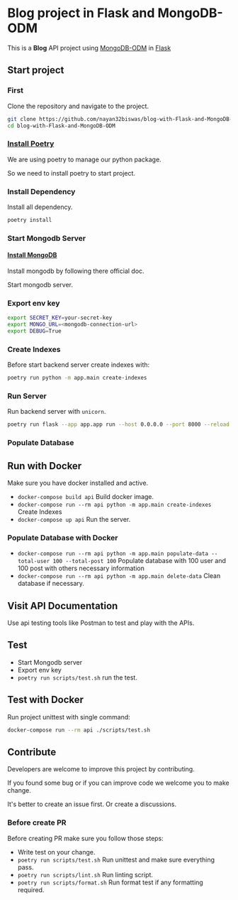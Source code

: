 # Blog project in Flask and MongoDB-ODM

This is a **Blog** API project using <a href="https://mongodb-odm.readthedocs.io" class="external-link" target="_blank">MongoDB-ODM</a> in <a href="https://flask.palletsprojects.com" class="external-link" target="_blank">Flask</a>

## Start project

### First

Clone the repository and navigate to the project.

```bash
git clone https://github.com/nayan32biswas/blog-with-Flask-and-MongoDB-ODM.git
cd blog-with-Flask-and-MongoDB-ODM
```

### [Install Poetry](https://python-poetry.org/docs/#installation)

We are using poetry to manage our python package.

So we need to install poetry to start project.

### Install Dependency

Install all dependency.

```bash
poetry install
```

### Start Mongodb Server

#### [Install MongoDB](https://www.mongodb.com/docs/manual/installation/)

Install mongodb by following there official doc.

Start mongodb server.

### Export env key

```bash
export SECRET_KEY=your-secret-key
export MONGO_URL=<mongodb-connection-url>
export DEBUG=True
```

### Create Indexes

Before start backend server create indexes with:

```bash
poetry run python -m app.main create-indexes
```

### Run Server

Run backend server with `unicorn`.

```bash
poetry run flask --app app.app run --host 0.0.0.0 --port 8000 --reload
```

### Populate Database

## Run with Docker

Make sure you have docker installed and active.

- `docker-compose build api` Build docker image.
- `docker-compose run --rm api python -m app.main create-indexes` Create Indexes
- `docker-compose up api` Run the server.


### Populate Database with Docker

- `docker-compose run --rm api python -m app.main populate-data --total-user 100 --total-post 100` Populate database with 100 user and 100 post with others necessary information
- `docker-compose run --rm api python -m app.main delete-data` Clean database if necessary.


## Visit API Documentation

Use api testing tools like Postman to test and play with the APIs.

## Test

- Start Mongodb server
- Export env key
- `poetry run scripts/test.sh` run the test.

## Test with Docker

Run project unittest with single command:

```bash
docker-compose run --rm api ./scripts/test.sh
```

## Contribute

Developers are welcome to improve this project by contributing.

If you found some bug or if you can improve code we welcome you to make change.

It's better to create an issue first. Or create a discussions.

### Before create PR

Before creating PR make sure you follow those steps:

- Write test on your change.
- `poetry run scripts/test.sh` Run unittest and make sure everything pass.
- `poetry run scripts/lint.sh` Run linting script.
- `poetry run scripts/format.sh` Run format test if any formatting required.
